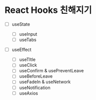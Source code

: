 # React Hooks 친해지기

- [ ] useState

  - [ ] useInput
  - [ ] useTabs

- [ ] useEffect

  - [ ] useTItle
  - [ ] useClick
  - [ ] useConfirm & usePreventLeave
  - [ ] useBeforeLeave
  - [ ] useFadeIn & useNetwork
  - [ ] useNotification
  - [ ] useAxios
